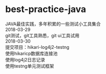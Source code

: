 # best-practice-java

JAVA最佳实践，多年积累的一些测试小工具集合<br>
2018-03-29<br>
git测试，git工具熟悉，git ui工具试用<br>
2018-03-30<br>
<span>提交项目：</span>hikari-log4j2-testng<br>
使用hikaricp数据库连接池<br>
使用log4j2日志记录<br>
使用testng单元测试框架
